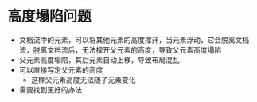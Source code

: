 # 高度塌陷问题
- 文档流中的元素，可以将其他元素的高度撑开，当元素浮动，它会脱离文档流，脱离文档流后，无法撑开父元素的高度，导致父元素高度塌陷
- 父元素高度塌陷，其后元素自动上移，导致布局混乱
- 可以直接写定父元素的高度
  - 这样父元素高度无法随子元素变化
- 需要找到更好的办法
